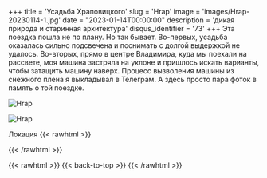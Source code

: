 +++
title = 'Усадьба Храповицкого'
slug = 'Hrap'
image = 'images/Hrap-20230114-1.jpg'
date = "2023-01-14T00:00:00"
description = 'дикая природа и старинная архитектура'
disqus_identifier = '73'
+++
Эта поездка пошла не по плану. Но так бывает. Во-первых, усадьба оказалась сильно подсвечена и поснимать с долгой выдержкой не удалось. Во-вторых, прямо в центре Владимира, куда мы поехали на рассвете, моя машина застряла на уклоне и пришлось искать варианты, чтобы затащить машину наверх. Процесс вызволения машины из снежного плена я выкладывал в Телеграм. А здесь просто пара фоток в память о той поездке.

![Hrap](/images/Hrap-20230114-2.jpg)

![Hrap](/images/Hrap-20230114-3.jpg)

Локация
{{< rawhtml >}}
<div class="yandex-map-container">
<script type="text/javascript" charset="utf-8" async src="https://api-maps.yandex.ru/services/constructor/1.0/js/?um=constructor%3A7a4b7d473edd89b1fdc55945502989d0094f90829549ae1493bb935b567a174f&amp;width=800&amp;height=400&amp;lang=ru_RU&amp;scroll=true"></script>
</div>
{{< /rawhtml >}}

{{< rawhtml >}}
{{< back-to-top >}}
{{< /rawhtml >}}